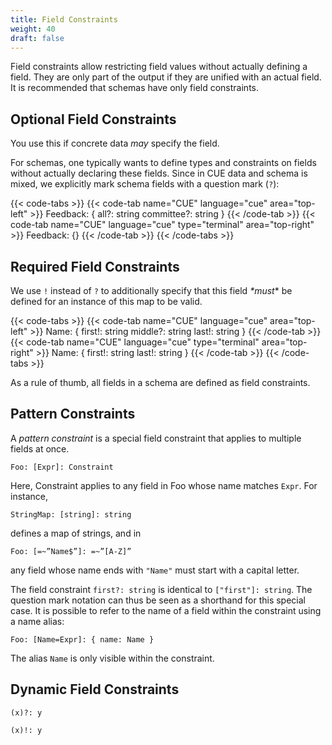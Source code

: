 ```yaml
---
title: Field Constraints
weight: 40
draft: false
---
```


Field constraints allow restricting field values without actually defining a
field.
They are only part of the output if they are unified with an actual field.
It is recommended that schemas have only field constraints.

## Optional Field Constraints

<!-- demonstrate that

- add constraints, without defining a field
- do not exist (cannot be referenced)
- errors are okay

-->

You use this if concrete data _may_ specify the field.

For schemas, one typically wants to define types and constraints on fields
without actually declaring these fields. Since in CUE data and schema is mixed,
we explicitly mark schema fields with a question mark (`?`):

{{< code-tabs >}}
{{< code-tab name="CUE" language="cue"  area="top-left" >}}
Feedback: {
	all?:       string
	committee?: string
}
{{< /code-tab >}}
{{< code-tab name="CUE" language="cue" type="terminal" area="top-right" >}}
Feedback: {}
{{< /code-tab >}}
{{< /code-tabs >}}

## Required Field Constraints

We use `!` instead of `?` to additionally specify that this field _*must_* be
defined for an instance of this map to be valid.

{{< code-tabs >}}
{{< code-tab name="CUE" language="cue"  area="top-left" >}}
Name: {
	first!:  string
	middle?: string
	last!:   string
}
{{< /code-tab >}}
{{< code-tab name="CUE" language="cue" type="terminal" area="top-right" >}}
Name: {
    first!: string
    last!:  string
}
{{< /code-tab >}}
{{< /code-tabs >}}

As a rule of thumb, all fields in a schema are defined as field constraints.

## Pattern Constraints

A <def>*pattern constraint</def>* is a special field constraint that applies to
multiple fields at once.

```coq
Foo: [Expr]: Constraint
```

Here, Constraint applies to any field in Foo whose name matches `Expr`. For
instance,

```coq
StringMap: [string]: string
```

defines a map of strings, and in

```coq
Foo: [=~”Name$”]: =~”[A-Z]”
```

any field whose name ends with `"Name"` must start with a capital letter.

The field constraint `first?: string` is identical to `["first"]: string`. The
question mark notation can thus be seen as a shorthand for this special case.
It is possible to refer to the name of a field within the constraint using a
name alias:

```coq
Foo: [Name=Expr]: { name: Name }
```

The alias `Name` is only visible within the constraint.

## Dynamic Field Constraints

```coq
(x)?: y

(x)!: y
```
